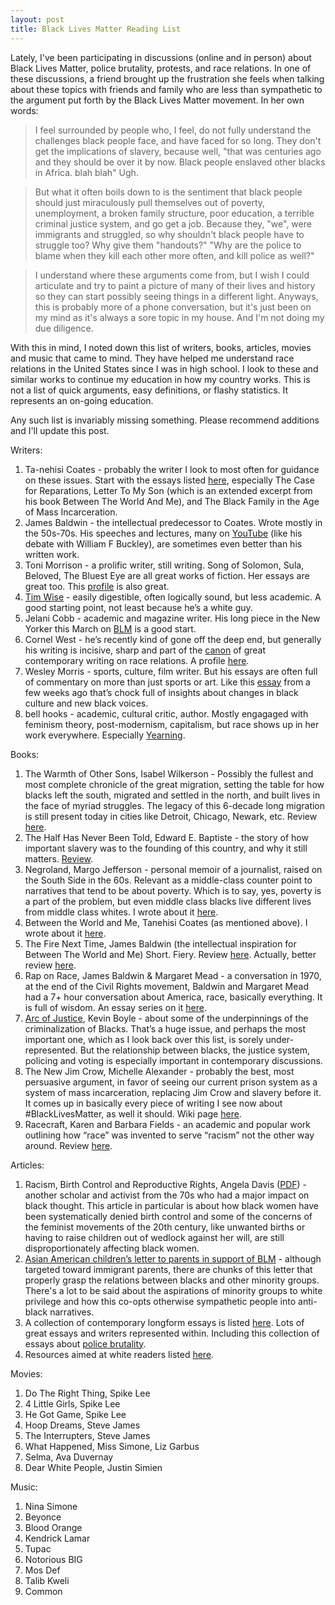 ```yaml
---
layout: post
title: Black Lives Matter Reading List
---
```


Lately, I've been participating in discussions (online and in person) about Black Lives Matter, police brutality, protests, and race relations. In one of these discussions, a friend brought up the frustration she feels when talking about these topics with friends and family who are less than sympathetic to the argument put forth by the Black Lives Matter movement. In her own words:

>I feel surrounded by people who, I feel, do not fully understand the challenges black people face, and have faced for so long. They don't get the implications of slavery, because well, "that was centuries ago and they should be over it by now. Black people enslaved other blacks in Africa. blah blah" Ugh. 

>But what it often boils down to is the sentiment that black people should just miraculously pull themselves out of poverty, unemployment, a broken family structure, poor education, a terrible criminal justice system, and go get a job. Because they, "we", were immigrants and struggled, so why shouldn't black people have to struggle too? Why give them "handouts?" "Why are the police to blame when they kill each other more often, and kill police as well?" 

>I understand where these arguments come from, but I wish I could articulate and try to paint a picture of many of their lives and history so they can start possibly seeing things in a different light. Anyways, this is probably more of a phone conversation, but it's just been on my mind as it's always a sore topic in my house. And I'm not doing my due diligence.

With this in mind, I noted down this list of writers, books, articles, movies and music that came to mind. They have helped me understand race relations in the United States since I was in high school. I look to these and similar works to continue my education in how my country works. This is not a list of quick arguments, easy definitions, or flashy statistics. It represents an on-going education.

Any such list is invariably missing something. Please recommend additions and I'll update this post.

Writers:

1. Ta-nehisi Coates - probably the writer I look to most often for guidance on these issues. Start with the essays listed [here](https://longform.org/archive/writers/ta-nehisi-coates), especially The Case for Reparations, Letter To My Son (which is an extended excerpt from his book Between The World And Me), and The Black Family in the Age of Mass Incarceration.
2. James Baldwin - the intellectual predecessor to Coates. Wrote mostly in the 50s-70s. His speeches and lectures, many on [YouTube](https://www.youtube.com/watch?v=hnIjXmfTSYg) (like his debate with William F Buckley), are sometimes even better than his written work.
3. Toni Morrison - a prolific writer, still writing. Song of Solomon, Sula, Beloved, The Bluest Eye are all great works of fiction. Her essays are great too. This [profile](https://www.nytimes.com/2015/04/12/magazine/the-radical-vision-of-toni-morrison.html) is also great.
4. [Tim Wise](http://www.timwise.org/f-a-q-s/) - easily digestible, often logically sound, but less academic. A good starting point, not least because he’s a white guy.
5. Jelani Cobb - academic and magazine writer. His long piece in the New Yorker this March on [BLM](http://www.newyorker.com/magazine/2016/03/14/where-is-black-lives-matter-headed) is a good start.
6. Cornel West - he’s recently kind of gone off the deep end, but generally his writing is incisive, sharp and part of the [canon](https://www.nytimes.com/1993/04/27/books/books-of-the-times-rage-and-reason-in-the-crisis-of-black-america.html) of great contemporary writing on race relations. A profile [here](http://www.newyorker.com/magazine/2009/11/02/the-oracle-3).
7. Wesley Morris - sports, culture, film writer. But his essays are often full of commentary on more than just sports or art. Like this [essay](https://www.nytimes.com/2016/06/17/arts/defining-and-proclaiming-a-new-black-power.html) from a few weeks ago that’s chock full of insights about changes in black culture and new black voices.
8. bell hooks - academic, cultural critic, author. Mostly engagaged with feminism theory, post-modernism, capitalism, but race shows up in her work everywhere. Especially [Yearning](https://www.goodreads.com/book/show/385655.Yearning).

Books:

1. The Warmth of Other Sons, Isabel Wilkerson - Possibly the fullest and most complete chronicle of the great migration, setting the table for how blacks left the south, migrated and settled in the north, and built lives in the face of myriad struggles. The legacy of this 6-decade long migration is still present today in cities like Detroit, Chicago, Newark, etc. Review [here](https://www.nytimes.com/2010/09/05/books/review/Oshinsky-t.html?pagewanted=all).
2. The Half Has Never Been Told, Edward E. Baptiste - the story of how important slavery was to the founding of this country, and why it still matters. [Review](https://www.nytimes.com/2014/10/05/books/review/the-half-has-never-been-told-by-edward-e-baptist.html).
3. Negroland, Margo Jefferson - personal memoir of a journalist, raised on the South Side in the 60s. Relevant as a middle-class counter point to narratives that tend to be about poverty. Which is to say, yes, poverty is a part of the problem, but even middle class blacks live different lives from middle class whites. I wrote about it [here](https://www.goodreads.com/review/show/1398305533?book_show_action=false).
4. Between the World and Me, Tanehisi Coates (as mentioned above). I wrote about it [here](https://www.goodreads.com/review/show/1341653747?book_show_action=false).
5. The Fire Next Time, James Baldwin (the intellectual inspiration for Between The World and Me) Short. Fiery. Review [here](http://www.nybooks.com/articles/1963/02/01/james-baldwin-and-the-man/). Actually, better review [here](https://www.nytimes.com/books/98/03/29/specials/baldwin-fire.html).
6. Rap on Race, James Baldwin & Margaret Mead - a conversation in 1970, at the end of the Civil Rights movement, Baldwin and Margaret Mead had a 7+ hour conversation about America, race, basically everything. It is full of wisdom. An essay series on it [here](https://www.brainpickings.org/2015/03/19/a-rap-on-race-margaret-mead-and-james-baldwin/).
7. [Arc of Justice](https://www.nytimes.com/2004/09/12/books/review/arc-of-justice-i-swear-it-was-in-selfdefense.html?_r=0), Kevin Boyle - about some of the underpinnings of the criminalization of Blacks. That’s a huge issue, and perhaps the most important one, which as I look back over this list, is sorely under-represented. But the relationship between blacks, the justice system, policing and voting is especially important in contemporary discussions.
8. The New Jim Crow, Michelle Alexander - probably the best, most persuasive argument, in favor of seeing our current prison system as a system of mass incarceration, replacing Jim Crow and slavery before it. It comes up in basically every piece of writing I see now about #BlackLivesMatter, as well it should. Wiki page [here](https://en.wikipedia.org/wiki/The_New_Jim_Crow).
9. Racecraft, Karen and Barbara Fields - an academic and popular work outlining how “race” was invented to serve “racism” not the other way around. Review [here](https://lareviewofbooks.org/article/coloring-outside-the-lines/#!).

Articles:

1. Racism, Birth Control and Reproductive Rights, Angela Davis ([PDF](http://artecontraviolenciadegenero.org/?wpfb_dl=3)) - another scholar and activist from the 70s who had a major impact on black thought. This article in particular is about how black women have been systematically denied birth control and some of the concerns of the feminist movements of the 20th century, like unwanted births or having to raise children out of wedlock against her will, are still disproportionately affecting black women.
2. [Asian American children’s letter to parents in support of BLM](http://blog.angryasianman.com/2016/07/an-open-letter-to-our-asian-american.html) - although targeted toward immigrant parents, there are chunks of this letter that properly grasp the relations between blacks and other minority groups. There's a lot to be said about the aspirations of minority groups to white privilege and how this co-opts otherwise sympathetic people into anti-black narratives.
3. A collection of contemporary longform essays is listed [here](https://blog.longreads.com/2016/07/11/black-lives-matter-a-reading-list/). Lots of great essays and writers represented within. Including this collection of essays about [police brutality](https://longform.org/posts/the-longform-guide-to-police-brutality).
4. Resources aimed at white readers listed [here](http://citizenshipandsocialjustice.com/2015/07/10/curriculum-for-white-americans-to-educate-themselves-on-race-and-racism/).

Movies: 

1. Do The Right Thing, Spike Lee
2. 4 Little Girls, Spike Lee
3. He Got Game, Spike Lee
4. Hoop Dreams, Steve James
5. The Interrupters, Steve James
6. What Happened, Miss Simone, Liz Garbus
7. Selma, Ava Duvernay
8. Dear White People, Justin Simien

Music: 

1. Nina Simone
2. Beyonce
3. Blood Orange
4. Kendrick Lamar
5. Tupac
6. Notorious BIG
7. Mos Def
8. Talib Kweli
9. Common